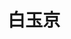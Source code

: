 ---
title: 白玉京
description: 天上白玉京，十二楼五城。仙人抚我顶，结发受长生。
image:  /covers/cover12.png

# Badge style
# style:
#     background: "#2a9d8f"
#     color: "#fff"
---